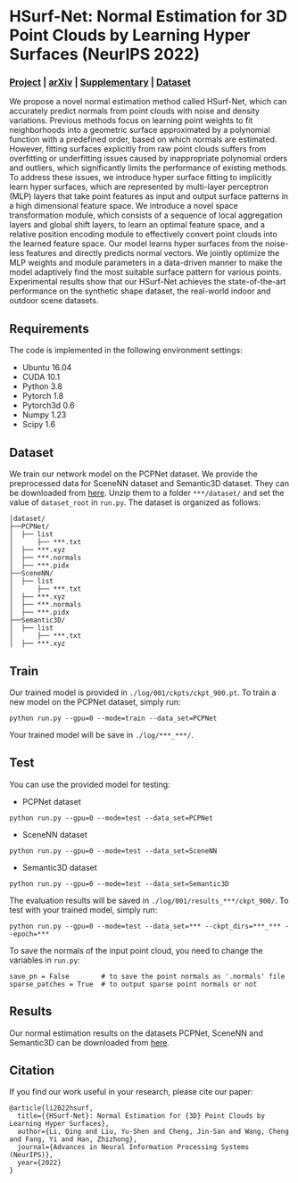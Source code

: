 # HSurf-Net: Normal Estimation for 3D Point Clouds by Learning Hyper Surfaces (NeurIPS 2022)

### **[Project](https://leoqli.github.io/HSurf-Net/) | [arXiv](https://arxiv.org/abs/2210.07158) | [Supplementary](https://drive.google.com/file/d/1F1LwZEzvupztCeXEtlMJ1zOrV-EOoZTT/view?usp=sharing) | [Dataset](https://drive.google.com/drive/folders/1eNpDh5ivE7Ap1HkqCMbRZpVKMQB1TQ6H?usp=share_link)**

We propose a novel normal estimation method called HSurf-Net, which can accurately predict normals from point clouds with noise and density variations. Previous methods focus on learning point weights to fit neighborhoods into a geometric surface approximated by a polynomial function with a predefined order, based on which normals are estimated. However, fitting surfaces explicitly from raw point clouds suffers from overfitting or underfitting issues caused by inappropriate polynomial orders and outliers, which significantly limits the performance of existing methods. To address these issues, we introduce hyper surface fitting to implicitly learn hyper surfaces, which are represented by multi-layer perceptron (MLP) layers that take point features as input and output surface patterns in a high dimensional feature space. We introduce a novel space transformation module, which consists of a sequence of local aggregation layers and global shift layers, to learn an optimal feature space, and a relative position encoding module to effectively convert point clouds into the learned feature space. Our model learns hyper surfaces from the noise-less features and directly predicts normal vectors. We jointly optimize the MLP weights and module parameters in a data-driven manner to make the model adaptively find the most suitable surface pattern for various points. Experimental results show that our HSurf-Net achieves the state-of-the-art performance on the synthetic shape dataset, the real-world indoor and outdoor scene datasets.

## Requirements

The code is implemented in the following environment settings:
- Ubuntu 16.04
- CUDA 10.1
- Python 3.8
- Pytorch 1.8
- Pytorch3d 0.6
- Numpy 1.23
- Scipy 1.6

## Dataset
We train our network model on the PCPNet dataset.
We provide the preprocessed data for SceneNN dataset and Semantic3D dataset.
They can be downloaded from [here](https://drive.google.com/drive/folders/1eNpDh5ivE7Ap1HkqCMbRZpVKMQB1TQ6H?usp=share_link).
Unzip them to a folder `***/dataset/` and set the value of `dataset_root` in `run.py`. The dataset is organized as follows:
```
│dataset/
├──PCPNet/
│  ├── list
│      ├── ***.txt
│  ├── ***.xyz
│  ├── ***.normals
│  ├── ***.pidx
├──SceneNN/
│  ├── list
│      ├── ***.txt
│  ├── ***.xyz
│  ├── ***.normals
│  ├── ***.pidx
├──Semantic3D/
│  ├── list
│      ├── ***.txt
│  ├── ***.xyz
```

## Train
Our trained model is provided in `./log/001/ckpts/ckpt_900.pt`.
To train a new model on the PCPNet dataset, simply run:
```
python run.py --gpu=0 --mode=train --data_set=PCPNet
```
Your trained model will be save in `./log/***_***/`.

## Test
You can use the provided model for testing:
- PCPNet dataset
```
python run.py --gpu=0 --mode=test --data_set=PCPNet
```
- SceneNN dataset
```
python run.py --gpu=0 --mode=test --data_set=SceneNN
```
- Semantic3D dataset
```
python run.py --gpu=0 --mode=test --data_set=Semantic3D
```
The evaluation results will be saved in `./log/001/results_***/ckpt_900/`.
To test with your trained model, simply run:
```
python run.py --gpu=0 --mode=test --data_set=*** --ckpt_dirs=***_*** --epoch=***
```
To save the normals of the input point cloud, you need to change the variables in `run.py`:
```
save_pn = False        # to save the point normals as '.normals' file
sparse_patches = True  # to output sparse point normals or not
```

## Results
Our normal estimation results on the datasets PCPNet, SceneNN and Semantic3D can be downloaded from [here](https://drive.google.com/drive/folders/1fZnUqqJLHYhF3zjqx6owrqFJQ_EJsINN?usp=sharing).

## Citation
If you find our work useful in your research, please cite our paper:

    @article{li2022hsurf,
      title={{HSurf-Net}: Normal Estimation for {3D} Point Clouds by Learning Hyper Surfaces},
      author={Li, Qing and Liu, Yu-Shen and Cheng, Jin-San and Wang, Cheng and Fang, Yi and Han, Zhizhong},
      journal={Advances in Neural Information Processing Systems (NeurIPS)},
      year={2022}
    }

